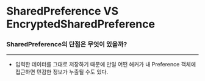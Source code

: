# SharedPreference VS EncryptedSharedPreference 

### SharedPreference의 단점은 무엇이 있을까?
---
* 입력한 데이터를 그대로 저장하기 때문에 만일 어떤 해커가 내 Preference 객체에 접근하면 민감한 정보가 누출될 수도 있다.
